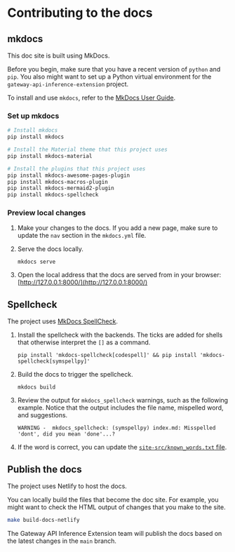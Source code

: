 # Contributing to the docs

## mkdocs

This doc site is built using MkDocs.

Before you begin, make sure that you have a recent version of `python` and `pip`. You also might want to set up a Python virtual environment for the `gateway-api-inference-extension` project.

To install and use `mkdocs`, refer to the [MkDocs User Guide](https://www.mkdocs.org/user-guide/).

### Set up mkdocs

```sh
# Install mkdocs
pip install mkdocs

# Install the Material theme that this project uses
pip install mkdocs-material

# Install the plugins that this project uses
pip install mkdocs-awesome-pages-plugin
pip install mkdocs-macros-plugin
pip install mkdocs-mermaid2-plugin
pip install mkdocs-spellcheck

```

### Preview local changes

1. Make your changes to the docs. If you add a new page, make sure to update the `nav` section in the `mkdocs.yml` file.

2. Serve the docs locally.
   
    `mkdocs serve`

3. Open the local address that the docs are served from in your browser: [http://127.0.0.1:8000/](http://127.0.0.1:8000/)

## Spellcheck

The project uses [MkDocs SpellCheck](https://pawamoy.github.io/mkdocs-spellcheck/).

1. Install the spellcheck with the backends. The ticks are added for shells that otherwise interpret the `[]` as a command.

    `pip install 'mkdocs-spellcheck[codespell]' && pip install 'mkdocs-spellcheck[symspellpy]'`

2. Build the docs to trigger the spellcheck.

    `mkdocs build`

3. Review the output for `mkdocs_spellcheck` warnings, such as the following example. Notice that the output includes the file name, mispelled word, and suggestions.

    `WARNING -  mkdocs_spellcheck: (symspellpy) index.md: Misspelled 'dont', did you mean 'done'...?`

4. If the word is correct, you can update the [`site-src/known_words.txt` file](../known_words.txt).    

## Publish the docs

The project uses Netlify to host the docs. 

You can locally build the files that become the doc site. For example, you might want to check the HTML output of changes that you make to the site.

```sh
make build-docs-netlify
```

The Gateway API Inference Extension team will publish the docs based on the latest changes in the `main` branch.
